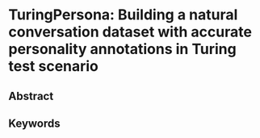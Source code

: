 # TuringPersona: Building a natural conversation dataset with accurate personality annotations in Turing test scenario

## Abstract

## Keywords
